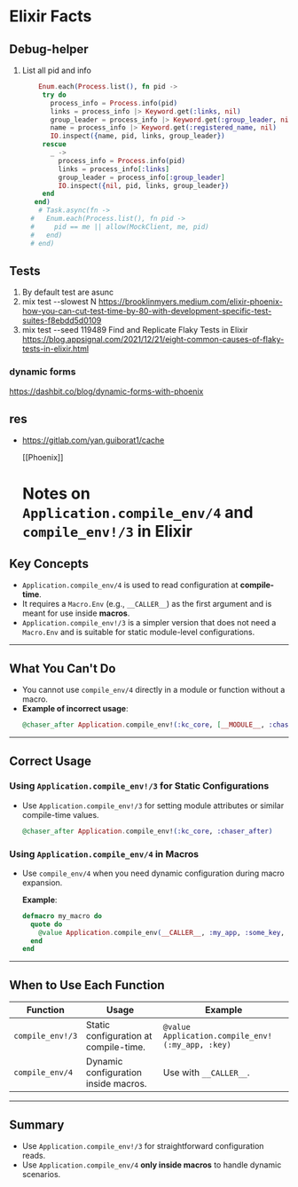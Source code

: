 # Elixir Facts

## Debug-helper

1) List all pid and info

    ``` elixir
        Enum.each(Process.list(), fn pid ->
         try do
           process_info = Process.info(pid)
           links = process_info |> Keyword.get(:links, nil)
           group_leader = process_info |> Keyword.get(:group_leader, nil)
           name = process_info |> Keyword.get(:registered_name, nil)
           IO.inspect({name, pid, links, group_leader})
         rescue
           _ ->
             process_info = Process.info(pid)
             links = process_info[:links]
             group_leader = process_info[:group_leader]
             IO.inspect({nil, pid, links, group_leader})
         end
       end)
        # Task.async(fn ->
      #   Enum.each(Process.list(), fn pid ->
      #     pid == me || allow(MockClient, me, pid)
      #   end)
      # end)
    ```


## Tests
1) By default test are asunc 
2) mix test --slowest N https://brooklinmyers.medium.com/elixir-phoenix-how-you-can-cut-test-time-by-80-with-development-specific-test-suites-f8ebdd5d0109
3) mix test --seed 119489 Find and Replicate Flaky Tests in Elixir https://blog.appsignal.com/2021/12/21/eight-common-causes-of-flaky-tests-in-elixir.html


### dynamic forms
https://dashbit.co/blog/dynamic-forms-with-phoenix

## res

- <https://gitlab.com/yan.guiborat1/cache>
  
  
  [[Phoenix]] 
  










  # Notes on `Application.compile_env/4` and `compile_env!/3` in Elixir

## Key Concepts

- `Application.compile_env/4` is used to read configuration at **compile-time**.
- It requires a `Macro.Env` (e.g., `__CALLER__`) as the first argument and is meant for use inside **macros**.
- `Application.compile_env!/3` is a simpler version that does not need a `Macro.Env` and is suitable for static module-level configurations.

---

## What You Can't Do

- You cannot use `compile_env/4` directly in a module or function without a macro.
- **Example of incorrect usage**:
    ```elixir
    @chaser_after Application.compile_env!(:kc_core, [__MODULE__, :chaser_after])
    ```

---

## Correct Usage

### Using `Application.compile_env!/3` for Static Configurations
- Use `Application.compile_env!/3` for setting module attributes or similar compile-time values.

    ```elixir
    @chaser_after Application.compile_env!(:kc_core, :chaser_after)
    ```

### Using `Application.compile_env/4` in Macros
- Use `compile_env/4` when you need dynamic configuration during macro expansion.

    **Example**:
    ```elixir
    defmacro my_macro do
      quote do
        @value Application.compile_env(__CALLER__, :my_app, :some_key, "default_value")
      end
    end
    ```

---

## When to Use Each Function

| Function                   | Usage                                     | Example                          |
|----------------------------|-------------------------------------------|----------------------------------|
| `compile_env!/3`           | Static configuration at compile-time.    | `@value Application.compile_env!(:my_app, :key)` |
| `compile_env/4`            | Dynamic configuration inside macros.     | Use with `__CALLER__`.           |

---

## Summary

- Use `Application.compile_env!/3` for straightforward configuration reads.
- Use `Application.compile_env/4` **only inside macros** to handle dynamic scenarios.


